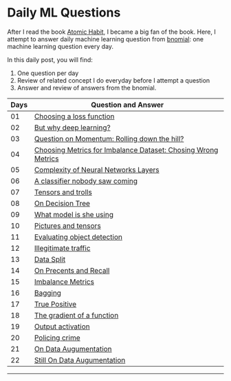 
# Daily ML Questions 

After I read the book [Atomic Habit](https://jamesclear.com/atomic-habits), I became a big fan of the book. Here, I attempt to answer daily machine learning question from [bnomial](https://today.bnomial.com): one machine learning question every day. 

In this daily post, you will find:


1. One question per day
2. Review of related concept I do everyday before I attempt a question 
3. Answer and review of answers from the bnomial.


| Days  |  Question and Answer  |
| ------------- | ------------- |
| 01   | [ Choosing a loss function](https://github.com/shmuhammad2004/dailyml/blob/main/daily_0001.md) | 
| 02   |  [But why deep learning?](https://github.com/shmuhammad2004/dailyml/blob/main/daily_0002.md)  |
| 03   |  [Question on Momentum: Rolling down the hill?](https://github.com/shmuhammad2004/dailyml/blob/main/daily_0003.md)  |
| 04  |  [Choosing Metrics for Imbalance Dataset: Chosing Wrong Metrics](https://github.com/shmuhammad2004/dailyml/blob/main/daily_0004.md)  |
| 05  | [Complexity of Neural Networks Layers](https://github.com/shmuhammad2004/dailyml/blob/main/daily_0005.md)  |
| 06  | [A classifier nobody saw coming](https://github.com/shmuhammad2004/dailyml/blob/main/daily_0006.md)  |
| 07  | [Tensors and trolls](https://github.com/shmuhammad2004/dailyml/blob/main/daily_0007.md)  |
| 08  | [On Decision Tree](https://github.com/shmuhammad2004/dailyml/blob/main/daily_0008.md)  |
| 09  | [What model is she using](https://github.com/shmuhammad2004/dailyml/blob/main/daily_0009.md)  |
| 10  | [Pictures and tensors](https://github.com/shmuhammad2004/dailyml/blob/main/daily_0010.md)  |
| 11  | [Evaluating object detection](https://github.com/shmuhammad2004/dailyml/blob/main/daily_0011.md)  |
| 12  | [Illegitimate traffic](https://github.com/shmuhammad2004/dailyml/blob/main/daily_0012.md)  |
| 13  | [Data Split](https://github.com/shmuhammad2004/dailyml/blob/main/daily_0013.md)  |
| 14  | [On Precents and Recall](https://github.com/shmuhammad2004/dailyml/blob/main/daily_0014.md)  |
| 15  | [Imbalance Metrics ](https://github.com/shmuhammad2004/dailyml/blob/main/daily_0015.md)|
| 16  | [Bagging](https://github.com/shmuhammad2004/dailyml/blob/main/daily_0016.md)  |
| 17  |[True Positive](https://github.com/shmuhammad2004/dailyml/blob/main/daily_0017.md) |
| 18  | [The gradient of a function](https://github.com/shmuhammad2004/dailyml/blob/main/daily_0018.md) |
| 19  | [Output activation](https://github.com/shmuhammad2004/dailyml/blob/main/daily_0019.md) |
| 20  | [Policing crime](https://github.com/shmuhammad2004/dailyml/blob/main/daily_0020.md) |
| 21  | [ On Data Augumentation](https://github.com/shmuhammad2004/dailyml/blob/main/daily_0021.md) |
| 22  | [ Still On Data Augumentation](https://github.com/shmuhammad2004/dailyml/blob/main/daily_0022.md) |






****





